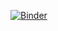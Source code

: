 [![Binder](https://mybinder.org/badge_logo.svg)](https://mybinder.org/v2/gh/Leqes/JupyterDeployment/HEAD)
